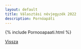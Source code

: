```yaml
---
layout: default
title: Választási névjegyzék 2022
description: Pornóapáti
---
```


{% include Pornooapaati.html %}

[Vissza](./)